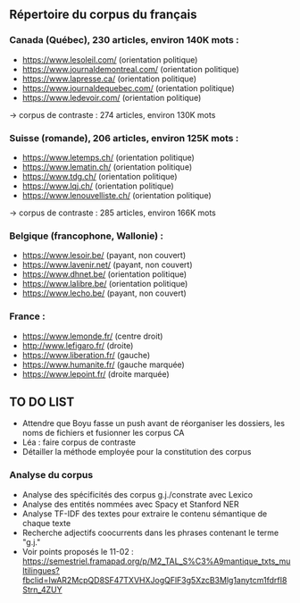 ## Répertoire du corpus du français

### Canada (Québec), 230 articles, environ 140K mots :
- https://www.lesoleil.com/ (orientation politique)
- https://www.journaldemontreal.com/ (orientation politique)
- https://www.lapresse.ca/ (orientation politique)
- https://www.journaldequebec.com/ (orientation politique)
- https://www.ledevoir.com/ (orientation politique)

-> corpus de contraste : 274 articles, environ 130K mots

### Suisse (romande), 206 articles, environ 125K mots :
- https://www.letemps.ch/ (orientation politique)
- https://www.lematin.ch/ (orientation politique)
- https://www.tdg.ch/ (orientation politique)
- https://www.lqj.ch/ (orientation politique)
- https://www.lenouvelliste.ch/ (orientation politique)

-> corpus de contraste : 285 articles, environ 166K mots

### Belgique (francophone, Wallonie) :
- https://www.lesoir.be/ (payant, non couvert)
- https://www.lavenir.net/ (payant, non couvert)
- https://www.dhnet.be/ (orientation politique)
- https://www.lalibre.be/ (orientation politique)
- https://www.lecho.be/ (payant, non couvert)

### France :
- https://www.lemonde.fr/ (centre droit)
- http://www.lefigaro.fr/ (droite)
- https://www.liberation.fr/ (gauche)
- https://www.humanite.fr/ (gauche marquée)
- https://www.lepoint.fr/ (droite marquée)

## TO DO LIST

- Attendre que Boyu fasse un push avant de réorganiser les dossiers, les noms de fichiers et fusionner les corpus CA
- Léa : faire corpus de contraste
- Détailler la méthode employée pour la constitution des corpus

### Analyse du corpus

- Analyse des spécificités des corpus g.j./constrate avec Lexico
- Analyse des entités nommées avec Spacy et Stanford NER
- Analyse TF-IDF des textes pour extraire le contenu sémantique de chaque texte
- Recherche adjectifs coocurrents dans les phrases contenant le terme "g.j."
- Voir points proposés le 11-02 : https://semestriel.framapad.org/p/M2_TAL_S%C3%A9mantique_txts_multilingues?fbclid=IwAR2McpQD8SF47TXVHXJogQFlF3g5XzcB3Mlg1anytcm1fdrfI8Strn_4ZUY
